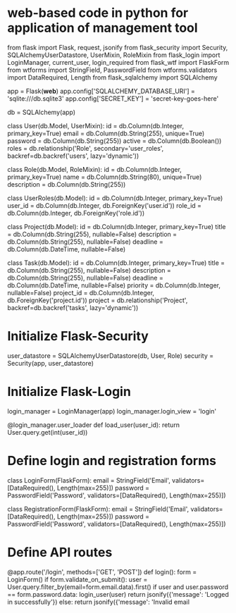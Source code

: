 # web-based code in python for application of management tool
from flask import Flask, request, jsonify
from flask_security import Security, SQLAlchemyUserDatastore, UserMixin, RoleMixin
from flask_login import LoginManager, current_user, login_required
from flask_wtf import FlaskForm
from wtforms import StringField, PasswordField
from wtforms.validators import DataRequired, Length
from flask_sqlalchemy import SQLAlchemy

app = Flask(__web__)
app.config['SQLALCHEMY_DATABASE_URI'] = 'sqlite:///db.sqlite3'
app.config['SECRET_KEY'] = 'secret-key-goes-here'

db = SQLAlchemy(app)

class User(db.Model, UserMixin):
    id = db.Column(db.Integer, primary_key=True)
    email = db.Column(db.String(255), unique=True)
    password = db.Column(db.String(255))
    active = db.Column(db.Boolean())
    roles = db.relationship('Role', secondary='user_roles', backref=db.backref('users', lazy='dynamic'))

class Role(db.Model, RoleMixin):
    id = db.Column(db.Integer, primary_key=True)
    name = db.Column(db.String(80), unique=True)
    description = db.Column(db.String(255))

class UserRoles(db.Model):
    id = db.Column(db.Integer, primary_key=True)
    user_id = db.Column(db.Integer, db.ForeignKey('user.id'))
    role_id = db.Column(db.Integer, db.ForeignKey('role.id'))

class Project(db.Model):
    id = db.Column(db.Integer, primary_key=True)
    title = db.Column(db.String(255), nullable=False)
    description = db.Column(db.String(255), nullable=False)
    deadline = db.Column(db.DateTime, nullable=False)

class Task(db.Model):
    id = db.Column(db.Integer, primary_key=True)
    title = db.Column(db.String(255), nullable=False)
    description = db.Column(db.String(255), nullable=False)
    deadline = db.Column(db.DateTime, nullable=False)
    priority = db.Column(db.Integer, nullable=False)
    project_id = db.Column(db.Integer, db.ForeignKey('project.id'))
    project = db.relationship('Project', backref=db.backref('tasks', lazy='dynamic'))

# Initialize Flask-Security
user_datastore = SQLAlchemyUserDatastore(db, User, Role)
security = Security(app, user_datastore)

# Initialize Flask-Login
login_manager = LoginManager(app)
login_manager.login_view = 'login'

@login_manager.user_loader
def load_user(user_id):
    return User.query.get(int(user_id))

# Define login and registration forms
class LoginForm(FlaskForm):
    email = StringField('Email', validators=[DataRequired(), Length(max=255)])
    password = PasswordField('Password', validators=[DataRequired(), Length(max=255)])

class RegistrationForm(FlaskForm):
    email = StringField('Email', validators=[DataRequired(), Length(max=255)])
    password = PasswordField('Password', validators=[DataRequired(), Length(max=255)])

# Define API routes
@app.route('/login', methods=['GET', 'POST'])
def login():
    form = LoginForm()
    if form.validate_on_submit():
        user = User.query.filter_by(email=form.email.data).first()
        if user and user.password == form.password.data:
            login_user(user)
            return jsonify({'message': 'Logged in successfully'})
        else:
            return jsonify({'message': 'Invalid email

